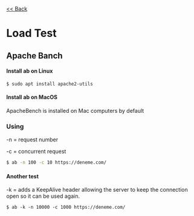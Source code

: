 [<< Back](README.md)

# Load Test



## Apache Banch

#### Install ab on Linux
```
$ sudo apt install apache2-utils
```
#### Install ab on MacOS
ApacheBench is installed on Mac computers by default
### Using
-n = request number

-c = concurrent request
```bash
$ ab -n 100 -c 10 https://deneme.com/
```

#### Another test 
-k = adds a KeepAlive header allowing the server to keep the connection open so it can be used again.
```
$ ab -k -n 10000 -c 1000 https://deneme.com/
```
